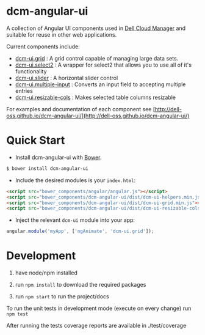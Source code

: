 dcm-angular-ui
==============

A collection of Angular UI components used in [Dell Cloud Manager](http://www.enstratius.com/)
and suitable for reuse in other web applications.

Current components include:
* [dcm-ui.grid](http://dell-oss.github.io/dcm-angular-ui/#/api/grid) : A grid control capable of managing large data sets.
* [dcm-ui.select2](http://dell-oss.github.io/dcm-angular-ui/#/api/select2) : A wrapper for select2 that allows you to use all of it's functionality
* [dcm-ui.slider](http://dell-oss.github.io/dcm-angular-ui/#/api/slider) : A horizontal slider control
* [dcm-ui.multiple-input](http://dell-oss.github.io/dcm-angular-ui/#/api/multiple-input) : Converts an input field to accepting multiple entries
* [dcm-ui.resizable-cols](http://dell-oss.github.io/dcm-angular-ui/#/api/resizable-cols) : Makes selected table columns resizable

For examples and documentation of each component see [http://dell-oss.github.io/dcm-angular-ui/](http://dell-oss.github.io/dcm-angular-ui/)


Quick Start
===========

+ Install dcm-angular-ui with [Bower](https://github.com/bower/bower).

>
```bash
$ bower install dcm-angular-ui
```

+ Include the desired modules is your `index.html`:

>
``` html
<script src="bower_components/angular/angular.js"></script>
<script src="bower_components/dcm-angular-ui/dist/dcm-ui-helpers.min.js"></script>
<script src="bower_components/dcm-angular-ui/dist/dcm-ui-grid.min.js"></script>
<script src="bower_components/dcm-angular-ui/dist/dcm-ui-resizable-cols.min.js"></script>
```

+ Inject the relevant `dcm-ui` module into your app:

>
``` js
angular.module('myApp', ['ngAnimate', 'dcm-ui.grid']);
```


Development
===========

1) have node/npm installed

2) run `npm install` to download the required packages

3) run `npm start` to run the project/docs

To run the unit tests in development mode (execute on every change) run `npm test`

After running the tests coverage reports are available in ./test/coverage